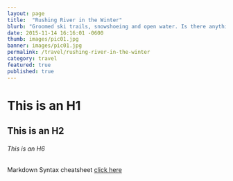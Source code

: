 ```yaml
---
layout: page
title:  "Rushing River in the Winter"
blurb: "Groomed ski trails, snowshoeing and open water. Is there anything better?"
date: 2015-11-14 16:16:01 -0600
thumb: images/pic01.jpg
banner: images/pic01.jpg
permalink: /travel/rushing-river-in-the-winter
category: travel
featured: true
published: true
---
```


# This is an H1

## This is an H2

###### This is an H6

Markdown Syntax cheatsheet [click here](https://help.ghost.org/hc/en-us/articles/224410728-Markdown-Guide)
